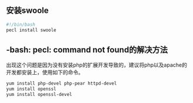 
## 安装swoole

```sh
#!/bin/bash
pecl install swoole
```
## -bash: pecl: command not found的解决方法
出现这个问题是因为没有安装php的扩展开发导致的，建议将php以及apache的开发都安装上，使用如下的命令。
```sh
yum install php-devel php-pear httpd-devel
yum install openssl
yum install openssl-devel
```

